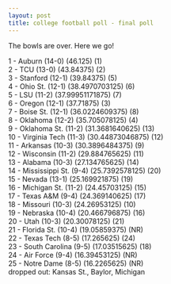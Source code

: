 ```yaml
---
layout: post
title: college football poll - final poll
---
```


The bowls are over. Here we go!

<p/>
1 - Auburn (14-0) (46.125) (1) <br/>
2 - TCU (13-0) (43.84375) (2) <br/>
3 - Stanford (12-1) (39.84375) (5) <br/>
4 - Ohio St. (12-1) (38.4970703125) (6) <br/>
5 - LSU (11-2) (37.99951171875) (7) <br/>
6 - Oregon (12-1) (37.71875) (3) <br/>
7 - Boise St. (12-1) (36.0224609375) (8) <br/>
8 - Oklahoma (12-2) (35.705078125) (4) <br/>
9 - Oklahoma St. (11-2) (31.3681640625) (13) <br/>
10 - Virginia Tech (11-3) (30.44873046875) (12) <br/>
11 - Arkansas (10-3) (30.3896484375) (9) <br/>
12 - Wisconsin (11-2) (29.884765625) (11) <br/>
13 - Alabama (10-3) (27.134765625) (14) <br/>
14 - Mississippi St. (9-4) (25.7392578125) (20) <br/>
15 - Nevada (13-1) (25.169921875) (19) <br/>
16 - Michigan St. (11-2) (24.45703125) (15) <br/>
17 - Texas A&M (9-4) (24.369140625) (17) <br/>
18 - Missouri (10-3) (24.26953125) (10) <br/>
19 - Nebraska (10-4) (20.466796875) (16) <br/>
20 - Utah (10-3) (20.30078125) (21) <br/>
21 - Florida St. (10-4) (19.05859375) (NR) <br/>
22 - Texas Tech (8-5) (17.265625) (24) <br/>
23 - South Carolina (9-5) (17.03515625) (18) <br/>
24 - Air Force (9-4) (16.39453125) (NR) <br/>
25 - Notre Dame (8-5) (16.2265625) (NR) <br/>
dropped out: Kansas St., Baylor, Michigan
